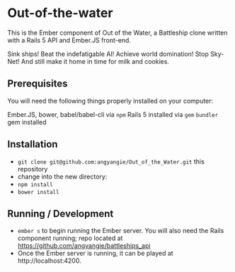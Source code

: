 # Out-of-the-water

This is the Ember component of Out of the Water, a Battleship clone written with a Rails 5 API and Ember.JS front-end.

Sink ships! Beat the indefatigable AI! Achieve world domination! Stop Sky-Net! And still make it home in time for milk and cookies.

## Prerequisites

You will need the following things properly installed on your computer:

Ember.JS, bower, babel/babel-cli via `npm`
Rails 5 installed via `gem`
`bundler` gem installed

## Installation

* `git clone git@github.com:angyangie/Out_of_the_Water.git` this repository
* change into the new directory:
* `npm install`
* `bower install`

## Running / Development

* `ember s` to begin running the Ember server. You will also need the Rails component running; repo located at https://github.com/angyangie/battleships_api
* Once the Ember server is running, it can be played at http://localhost:4200.
